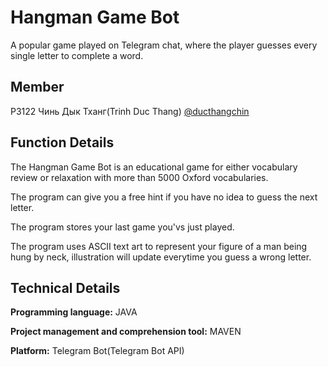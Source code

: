 # Hangman Game Bot
A popular game played on Telegram chat, where the player guesses every single letter to complete a word.

## Member
P3122 Чинь Дык Тханг(Trinh Duc Thang) [@ducthangchin](https://github.com/ducthangchin)

## Function Details
The Hangman Game Bot is an educational game for either vocabulary review or relaxation with more than 5000 Oxford vocabularies.

The program can give you a free hint if you have no idea to guess the next letter.

The program stores your last game you'vs just played.

The program uses ASCII text art to represent your figure of a man being hung by neck, illustration will update everytime you guess a wrong letter.  

## Technical Details
**Programming language:** JAVA

**Project management and comprehension tool:** MAVEN

**Platform:** Telegram Bot(Telegram Bot API)




